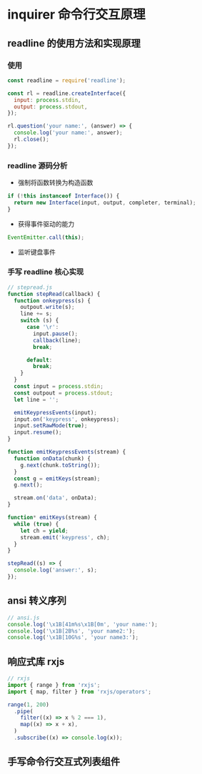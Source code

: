 # inquirer 命令行交互原理

## readline 的使用方法和实现原理

### 使用

```javascript
const readline = require('readline');

const rl = readline.createInterface({
  input: process.stdin,
  output: process.stdout,
});

rl.question('your name:', (answer) => {
  console.log('your name:', answer);
  rl.close();
});
```

### readline 源码分析

- 强制将函数转换为构造函数

```javascript
if (!this instanceof Interface()) {
  return new Interface(input, output, completer, terminal);
}
```

- 获得事件驱动的能力

```javascript
EventEmitter.call(this);
```

- 监听键盘事件

### 手写 readline 核心实现

```javascript
// stepread.js
function stepRead(callback) {
  function onkeypress(s) {
    outpout.write(s);
    line += s;
    switch (s) {
      case '\r':
        input.pause();
        callback(line);
        break;

      default:
        break;
    }
  }
  const input = process.stdin;
  const outpout = process.stdout;
  let line = '';

  emitKeypressEvents(input);
  input.on('keypress', onkeypress);
  input.setRawMode(true);
  input.resume();
}

function emitKeypressEvents(stream) {
  function onData(chunk) {
    g.next(chunk.toString());
  }
  const g = emitKeys(stream);
  g.next();

  stream.on('data', onData);
}

function* emitKeys(stream) {
  while (true) {
    let ch = yield;
    stream.emit('keypress', ch);
  }
}

stepRead((s) => {
  console.log('answer:', s);
});
```

## ansi 转义序列

```javascript
// ansi.js
console.log('\x1B[41m%s\x1B[0m', 'your name:');
console.log('\x1B[2B%s', 'your name2:');
console.log('\x1B[10G%s', 'your name3:');
```

## 响应式库 rxjs

```javascript
// rxjs
import { range } from 'rxjs';
import { map, filter } from 'rxjs/operators';

range(1, 200)
  .pipe(
    filter((x) => x % 2 === 1),
    map((x) => x + x),
  )
  .subscribe((x) => console.log(x));
```

## 手写命令行交互式列表组件
